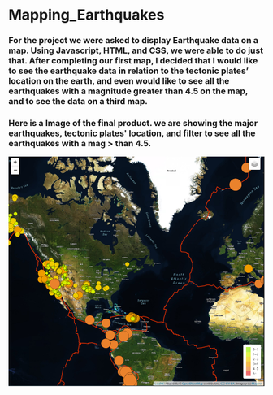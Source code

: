 # Mapping_Earthquakes
### For the project we were asked to display Earthquake data on a map. Using Javascript, HTML, and CSS, we were able to do just that. After completing our first map, I decided that I would like to see the earthquake data in relation to the tectonic plates’ location on the earth, and even would like to see all the earthquakes with a magnitude greater than 4.5 on the map, and to see the data on a third map. 


### Here is a Image of the final product. we are showing the major earthquakes, tectonic plates' location, and filter to see all the earthquakes with a mag > than 4.5.

![finalmap](https://github.com/mckenziekkilburn/Mapping_Earthquakes/blob/master/images/finalmap.PNG)
